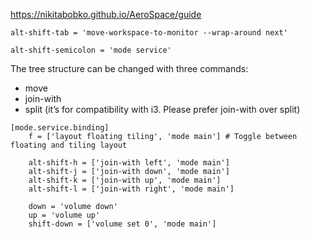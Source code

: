https://nikitabobko.github.io/AeroSpace/guide

`alt-shift-tab = 'move-workspace-to-monitor --wrap-around next'`

`alt-shift-semicolon = 'mode service'`



The tree structure can be changed with three commands:
-  move
-  join-with
-  split (it’s for compatibility with i3. Please prefer join-with over split)


```
[mode.service.binding]
    f = ['layout floating tiling', 'mode main'] # Toggle between floating and tiling layout

    alt-shift-h = ['join-with left', 'mode main']
    alt-shift-j = ['join-with down', 'mode main']
    alt-shift-k = ['join-with up', 'mode main']
    alt-shift-l = ['join-with right', 'mode main']

    down = 'volume down'
    up = 'volume up'
    shift-down = ['volume set 0', 'mode main']
```
